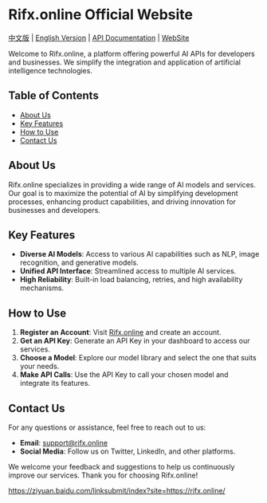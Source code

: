 # Rifx.online Official Website

[中文版](README_zh.md) | [English Version](README.md) | [API Documentation](https://docs.rifx.online) | [WebSite](https://rifx.online)

Welcome to Rifx.online, a platform offering powerful AI APIs for developers and businesses. We simplify the integration and application of artificial intelligence technologies.

## Table of Contents

- [About Us](#about-us)
- [Key Features](#key-features)
- [How to Use](#how-to-use)
- [Contact Us](#contact-us)

## About Us

Rifx.online specializes in providing a wide range of AI models and services. Our goal is to maximize the potential of AI by simplifying development processes, enhancing product capabilities, and driving innovation for businesses and developers.

## Key Features

- **Diverse AI Models**: Access to various AI capabilities such as NLP, image recognition, and generative models.
- **Unified API Interface**: Streamlined access to multiple AI services.
- **High Reliability**: Built-in load balancing, retries, and high availability mechanisms.

## How to Use

1. **Register an Account**: Visit [Rifx.online](https://rifx.online) and create an account.
2. **Get an API Key**: Generate an API Key in your dashboard to access our services.
3. **Choose a Model**: Explore our model library and select the one that suits your needs.
4. **Make API Calls**: Use the API Key to call your chosen model and integrate its features.

## Contact Us

For any questions or assistance, feel free to reach out to us:
- **Email**: support@rifx.online
- **Social Media**: Follow us on Twitter, LinkedIn, and other platforms.

We welcome your feedback and suggestions to help us continuously improve our services. Thank you for choosing Rifx.online!

https://ziyuan.baidu.com/linksubmit/index?site=https://rifx.online/